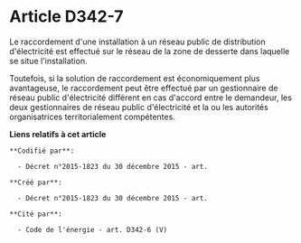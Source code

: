 # Article D342-7

Le raccordement d'une installation à un réseau public de distribution d'électricité est effectué sur le réseau de la zone de
desserte dans laquelle se situe l'installation.

Toutefois, si la solution de raccordement est économiquement plus avantageuse, le raccordement peut être effectué par un
gestionnaire de réseau public d'électricité différent en cas d'accord entre le demandeur, les deux gestionnaires de réseau
public d'électricité et la ou les autorités organisatrices territorialement compétentes.

**Liens relatifs à cet article**

	**Codifié par**:

	  - Décret n°2015-1823 du 30 décembre 2015 - art.

	**Créé par**:

	  - Décret n°2015-1823 du 30 décembre 2015 - art.

	**Cité par**:

	  - Code de l'énergie - art. D342-6 (V)
